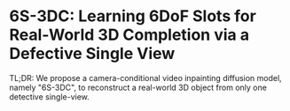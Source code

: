 # 6S-3DC: Learning 6DoF Slots for Real-World 3D Completion via a Defective Single View
TL;DR: We propose a camera-conditional video inpainting diffusion model, namely "6S-3DC", to reconstruct a real-world 3D object from only one detective single-view.
